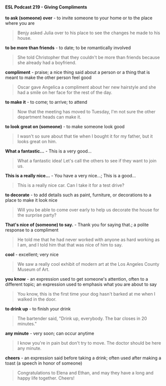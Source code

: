 #### ESL Podcast 219 - Giving Compliments

**to ask (someone) over** - to invite someone to your home or to the place where
you are

> Benjy asked Julia over to his place to see the changes he made to his house.

**to be more than friends** - to date; to be romantically involved

> She told Christopher that they couldn't be more than friends because she
already had a boyfriend.

**compliment** - praise; a nice thing said about a person or a thing that is meant to
make the other person feel good

> Oscar gave Angelica a compliment about her new hairstyle and she had a smile
on her face for the rest of the day.

**to make it** - to come; to arrive; to attend

> Now that the meeting has moved to Tuesday, I'm not sure the other department
heads can make it.

**to look great on (someone)** - to make someone look good

> I wasn't so sure about that tie when I bought it for my father, but it looks great
on him.

**What a fantastic...** - This is a very good...

> What a fantastic idea! Let's call the others to see if they want to join us.

**This is a really nice...** - You have a very nice...; This is a good...

> This is a really nice car. Can I take it for a test drive?

**to decorate** - to add details such as paint, furniture, or decorations to a place to
make it look nice

> Will you be able to come over early to help us decorate the house for the
surprise party?

**That's nice of (someone) to say.** - Thank you for saying that.; a polite response
to a compliment

> He told me that he had never worked with anyone as hard working as I am, and
I told him that that was nice of him to say.

**cool** - excellent; very nice

> We saw a really cool exhibit of modern art at the Los Angeles County Museum
of Art.

**you know** - an expression used to get someone's attention, often to a different
topic; an expression used to emphasis what you are about to say

> You know, this is the first time your dog hasn't barked at me when I walked in
the door.

**to drink up** - to finish your drink

> The bartender said, "Drink up, everybody. The bar closes in 20 minutes."

**any minute** - very soon; can occur anytime

> I know you're in pain but don't try to move. The doctor should be here any
minute.

**cheers** - an expression said before taking a drink; often used after making a
toast (a speech in honor of someone)

> Congratulations to Elena and Ethan, and may they have a long and happy life
together. Cheers!

